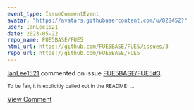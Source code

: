 ```yaml
---
event_type: IssueCommentEvent
avatar: "https://avatars.githubusercontent.com/u/828452?"
user: IanLee1521
date: 2023-05-22
repo_name: FUE5BASE/FUE5
html_url: https://github.com/FUE5BASE/FUE5/issues/3
repo_url: https://github.com/FUE5BASE/FUE5
---
```


<a href='https://github.com/IanLee1521' target='_blank'>IanLee1521</a> commented on issue <a href='https://github.com/FUE5BASE/FUE5/issues/3' target='_blank'>FUE5BASE/FUE5#3</a>.

<small>To be fair, it is explicitly called out in the README:...</small>

<a href='https://github.com/FUE5BASE/FUE5/issues/3' target='_blank'>View Comment</a>